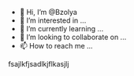 - 👋 Hi, I’m @Bzolya
- 👀 I’m interested in ...
- 🌱 I’m currently learning ...
- 💞️ I’m looking to collaborate on ...
- 📫 How to reach me ...

fsajlkfjsadlkjflkasjlj

<!---
Bzolya/Bzolya is a ✨ special ✨ repository because its `README.md` (this file) appears on your GitHub profile.
You can click the Preview link to take a look at your changes.
--->
